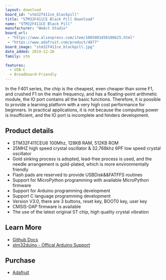 ```yaml
---
layout: download
board_id: "stm32f411ce_blackpill"
title: "STM32F411CE Black Pill Download"
name: "STM32F411CE Black Pill"
manufacturer: "WeAct Studio"
board_url:
 - "https://www.aliexpress.com/item/1005001456186625.html"
 - "https://www.adafruit.com/product/4877"
board_image: "stm32f411ce_blackpill.jpg"
date_added: 2019-12-20
family: stm

features:
  - USB-C
  - Breadboard-Friendly
---
```

In the F401 series, the chip is the cheapest, even cheaper than some F1, and crushed F1 on the main frequency, and has a floating-point arithmetic module, the IO port contains all the basic functions. Therefore, it is possible to provide a learning platform with a very high cost performance for beginners. In practical applications, it is not because the computing power is insufficient, and the IO port is incomplete and hinders development.

## Product details

* STM32F411CEU6 100Mhz, 128KB RAM, 512KB ROM
* 25MHZ high speed crystal oscillator & 32.768khz 6PF low speed crystal oscillator
* Gold sinking process is adopted, lead-free process is used, and the needle arrangement is gold-plated, which is more environmentally friendly
* Flash pads are reserved to provide USBDisk&&FATFFS routines
* Support for MicroPython programming with available MicroPython firmware
* Support for Arduino programming development
* Support C language programming development
* Version V3.0, there are 3 buttons, reset key, BOOT0 key, user key
* CMSIS-DAP firmware is available
* The use of the latest original ST chip, high quality crystal vibration

## Learn More
* [Github Docs](https://github.com/WeActTC/MiniF4-STM32F4x1)
* [stm32duino - Offical Arduino Support](https://github.com/stm32duino/Arduino_Core_STM32)

## Purchase
 * [Adafruit](https://www.adafruit.com/product/4877)